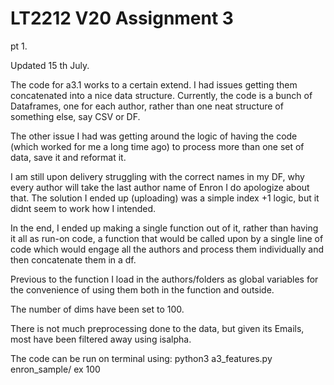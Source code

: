 # LT2212 V20 Assignment 3

pt 1.

Updated 15 th July.

The code for a3.1 works to a certain extend. I had issues getting them concatenated into a nice data structure.
Currently, the code is a bunch of Dataframes, one for each author, rather than one neat structure of something else, say CSV or DF.


The other issue I had was getting around the logic of having the code (which worked for me a long time ago) to process more than one 
set of data, save it and reformat it.

I am still upon delivery struggling with the correct names in my DF, why every author will take the last author name of Enron I do apologize about that.
The solution I ended up (uploading) was a simple index +1 logic, but it didnt seem to work how I intended.




In the end, I ended up making a single function out of it, rather than having it all as run-on code, a function that would be called upon by a single line of code which would engage all the authors
and process them individually and then concatenate them in a df. 

Previous to the function I load in the authors/folders as global variables for the convenience of using them both in the function and outside.





The number of dims have been set to 100.

There is not much preprocessing done to the data, but given its Emails, most have been filtered away using isalpha.

The code can be run on terminal using: python3 a3_features.py enron_sample/ ex 100

